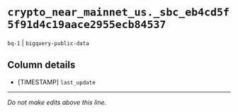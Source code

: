 # `crypto_near_mainnet_us._sbc_eb4cd5f5f91d4c19aace2955ecb84537`
`bq-1` | `bigquery-public-data`

## Column details
* [TIMESTAMP] `last_update`

-------------------------------------------------------------------------------
*Do not make edits above this line.*
